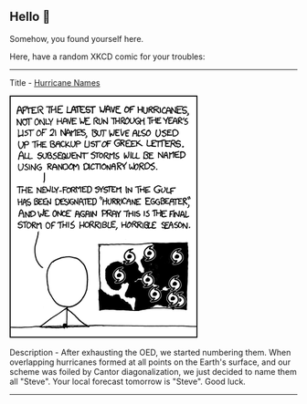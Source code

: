 ## Hello 👀

Somehow, you found yourself here.

Here, have a random XKCD comic for your troubles:

-----------------------------------

Title - [Hurricane Names](https://xkcd.com/944)

![Hurricane Names](./random_comic.png)

Description - After exhausting the OED, we started numbering them. When overlapping hurricanes formed at all points on the Earth's surface, and our scheme was foiled by Cantor diagonalization, we just decided to name them all "Steve". Your local forecast tomorrow is "Steve". Good luck.

-----------------------------------